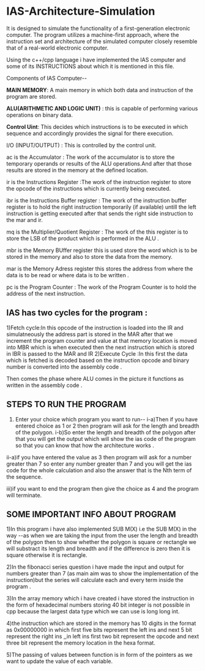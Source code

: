 # IAS-Architecture-Simulation
It is designed to simulate the functionality of a first-generation electronic computer. The program utilizes a machine-first approach, where the instruction set and architecture of the simulated computer closely resemble that of a real-world electronic computer.

Using the c++/cpp language i have implemented the IAS computer and some of its INSTRUCTIONS about which it is mentioned in this file.

Components of IAS Computer--

__MAIN MEMORY__: A main memory in which both data and instruction of the program are stored.

__ALU(ARITHMETIC AND LOGIC UNIT)__ : this is capable of performing various operations on binary data.

__Control Uint__: This decides which instructions is to be executed in which sequence and accordingly provides the signal for there execution.

I/O (INPUT/OUTPUT) : This is controlled by the control unit.

ac is the Accumulator : The work of the accumulator is to store the temporary operands or results of the ALU operations.And after that those results are stored in the memory at the defined location.

ir is the Instructions Register :The work of the instruction register to store the opcode of the instructions which is currently being executed.
	
ibr is the Instructions Buffer register : The work of the instruction buffer register is to hold the right instruction temporarily (if available) untill the left instruction is getting executed after that sends the right side instruction to the mar and ir.

mq is the Multiplier/Quotient Register : The work of the this register is to store the LSB of the product which is performed in the ALU .


mbr is the Memory BUffer register this is used store the word which is to be stored in the memory and also to store the data from the memory.
	
mar is the Memory Adress register this stores the address from where the data is to be read or where data is to be written .

pc is the Program Counter : The work of the Program Counter is to hold the address of the next instruction.


## IAS has two cycles for the program :
1)Fetch cycle:In this opcode of the instruction is loaded into the IR and simulatneously the address part is stored in the MAR after that we increment the program counter and value at that memory location is moved into MBR which is when executed then the next instruction which is stored in IBR is passed to the MAR and IR 
2)Execute Cycle :In this first the data which is fetched is decoded based on the instruction opcode and binary number is converted into the assembly code .

Then comes the phase where ALU comes in the picture it functions as written in the assembly code .


## STEPS TO RUN THE PROGRAM

1) Enter your choice which program you want to run--
i-a)Then if you have entered choice as 1 or 2 then program will ask for the length and breadth of the polygon.
i-b)So enter the length and breadth of the polygon after that you will get the output which will show the ias code of the program so that you can know that how the architecture works .

ii-a)if you have entered the value as 3 then program will ask for a number greater than 7 so enter any number greater than 7 and you will get the ias code for the whole calculation and also the answer that is the Nth term of the sequence.

iii)if you want to end the program then give the choice as 4 and the program will terminate.

## SOME IMPORTANT INFO ABOUT PROGRAM

1)In this program i have also implemented SUB M(X) i.e the SUB M(X) in the way --as when we are taking the input from the user the length and breadth of the polygon then to show whether the polygon is square or rectangle we will substract its length and breadth and if the difference is zero then it is square otherwise it is rectangle.

2)In the fibonacci series question i have made the input and output for numbers greater than 7 (as main aim was to show the implementation of the instruction)but the series will calculate each and every term inside the program .

3)In the array memory which i have created i have stored the instruction in the form of hexadecimal numbers storing 40 bit integer is not possible in cpp because the largest data type which we can use is long long int.

4)the instruction which are stored in the memory has 10 digits in the format as 0x00000000 in which first five bits represent the left ins and next 5 bit represent the right ins ,,in left ins first two bit represent the opcode and next three bit represent the memory location in the hexa format.

5)The passing of values between function is in form of the pointers as we want to update the value of each variable.
